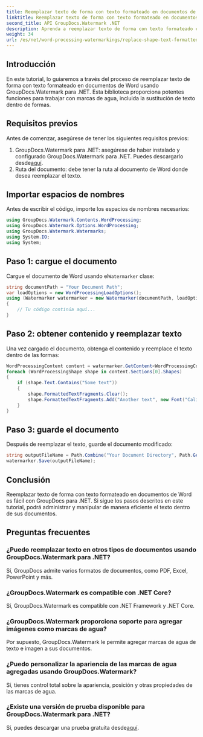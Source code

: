```yaml
---
title: Reemplazar texto de forma con texto formateado en documentos de Word
linktitle: Reemplazar texto de forma con texto formateado en documentos de Word
second_title: API GroupDocs.Watermark .NET
description: Aprenda a reemplazar texto de forma con texto formateado en documentos de Word usando GroupDocs.Watermark para .NET. Sus capacidades de edición de documentos sin esfuerzo.
weight: 34
url: /es/net/word-processing-watermarkings/replace-shape-text-formatted-text-word-docs/
---
```

## Introducción
En este tutorial, lo guiaremos a través del proceso de reemplazar texto de forma con texto formateado en documentos de Word usando GroupDocs.Watermark para .NET. Esta biblioteca proporciona potentes funciones para trabajar con marcas de agua, incluida la sustitución de texto dentro de formas.
## Requisitos previos
Antes de comenzar, asegúrese de tener los siguientes requisitos previos:
1.  GroupDocs.Watermark para .NET: asegúrese de haber instalado y configurado GroupDocs.Watermark para .NET. Puedes descargarlo desde[aquí](https://releases.groupdocs.com/Watermark/net/).
2. Ruta del documento: debe tener la ruta al documento de Word donde desea reemplazar el texto.

## Importar espacios de nombres
Antes de escribir el código, importe los espacios de nombres necesarios:
```csharp
using GroupDocs.Watermark.Contents.WordProcessing;
using GroupDocs.Watermark.Options.WordProcessing;
using GroupDocs.Watermark.Watermarks;
using System.IO;
using System;
```
## Paso 1: cargue el documento
 Cargue el documento de Word usando el`Watermarker` clase:
```csharp
string documentPath = "Your Document Path";
var loadOptions = new WordProcessingLoadOptions();
using (Watermarker watermarker = new Watermarker(documentPath, loadOptions))
{
    // Tu código continúa aquí...
}
```
## Paso 2: obtener contenido y reemplazar texto
Una vez cargado el documento, obtenga el contenido y reemplace el texto dentro de las formas:
```csharp
WordProcessingContent content = watermarker.GetContent<WordProcessingContent>();
foreach (WordProcessingShape shape in content.Sections[0].Shapes)
{
    if (shape.Text.Contains("Some text"))
    {
        shape.FormattedTextFragments.Clear();
        shape.FormattedTextFragments.Add("Another text", new Font("Calibri", 19, FontStyle.Bold), Color.Red, Color.Aqua);
    }
}
```
## Paso 3: guarde el documento
Después de reemplazar el texto, guarde el documento modificado:
```csharp
string outputFileName = Path.Combine("Your Document Directory", Path.GetFileName(documentPath));
watermarker.Save(outputFileName);
```

## Conclusión
Reemplazar texto de forma con texto formateado en documentos de Word es fácil con GroupDocs para .NET. Si sigue los pasos descritos en este tutorial, podrá administrar y manipular de manera eficiente el texto dentro de sus documentos.

## Preguntas frecuentes
### ¿Puedo reemplazar texto en otros tipos de documentos usando GroupDocs.Watermark para .NET?
Sí, GroupDocs admite varios formatos de documentos, como PDF, Excel, PowerPoint y más.
### ¿GroupDocs.Watermark es compatible con .NET Core?
Sí, GroupDocs.Watermark es compatible con .NET Framework y .NET Core.
### ¿GroupDocs.Watermark proporciona soporte para agregar imágenes como marcas de agua?
Por supuesto, GroupDocs.Watermark le permite agregar marcas de agua de texto e imagen a sus documentos.
### ¿Puedo personalizar la apariencia de las marcas de agua agregadas usando GroupDocs.Watermark?
Sí, tienes control total sobre la apariencia, posición y otras propiedades de las marcas de agua.
### ¿Existe una versión de prueba disponible para GroupDocs.Watermark para .NET?
 Sí, puedes descargar una prueba gratuita desde[aquí](https://releases.groupdocs.com/).